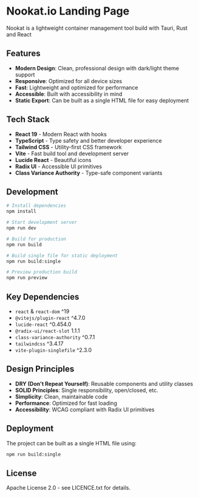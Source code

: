 # Nookat.io Landing Page

Nookat is a lightweight container management tool build with Tauri, Rust and React

## Features

- **Modern Design**: Clean, professional design with dark/light theme support
- **Responsive**: Optimized for all device sizes
- **Fast**: Lightweight and optimized for performance
- **Accessible**: Built with accessibility in mind
- **Static Export**: Can be built as a single HTML file for easy deployment

## Tech Stack

- **React 19** - Modern React with hooks
- **TypeScript** - Type safety and better developer experience
- **Tailwind CSS** - Utility-first CSS framework
- **Vite** - Fast build tool and development server
- **Lucide React** - Beautiful icons
- **Radix UI** - Accessible UI primitives
- **Class Variance Authority** - Type-safe component variants

## Development

```bash
# Install dependencies
npm install

# Start development server
npm run dev

# Build for production
npm run build

# Build single file for static deployment
npm run build:single

# Preview production build
npm run preview
```

## Key Dependencies

- `react` & `react-dom` ^19
- `@vitejs/plugin-react` ^4.7.0
- `lucide-react` ^0.454.0
- `@radix-ui/react-slot` 1.1.1
- `class-variance-authority` ^0.7.1
- `tailwindcss` ^3.4.17
- `vite-plugin-singlefile` ^2.3.0

## Design Principles

- **DRY (Don't Repeat Yourself)**: Reusable components and utility classes
- **SOLID Principles**: Single responsibility, open/closed, etc.
- **Simplicity**: Clean, maintainable code
- **Performance**: Optimized for fast loading
- **Accessibility**: WCAG compliant with Radix UI primitives

## Deployment

The project can be built as a single HTML file using:

```bash
npm run build:single
```

## License

Apache License 2.0 - see LICENCE.txt for details.

